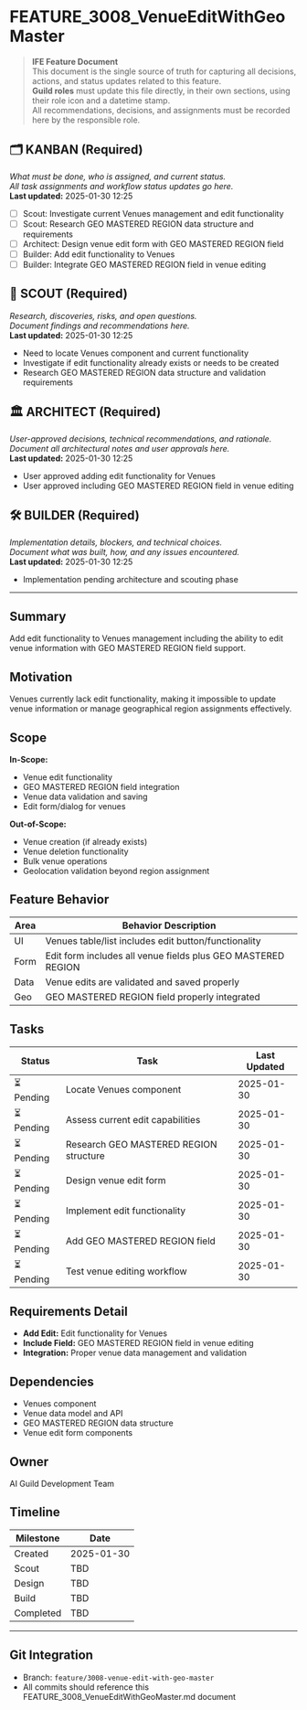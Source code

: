 # FEATURE_3008_VenueEditWithGeoMaster

> **IFE Feature Document**  
> This document is the single source of truth for capturing all decisions, actions, and status updates related to this feature.  
> **Guild roles** must update this file directly, in their own sections, using their role icon and a datetime stamp.  
> All recommendations, decisions, and assignments must be recorded here by the responsible role.

## 🗂️ KANBAN (Required)
_What must be done, who is assigned, and current status.  
All task assignments and workflow status updates go here._  
**Last updated:** 2025-01-30 12:25

- [ ] Scout: Investigate current Venues management and edit functionality
- [ ] Scout: Research GEO MASTERED REGION data structure and requirements
- [ ] Architect: Design venue edit form with GEO MASTERED REGION field
- [ ] Builder: Add edit functionality to Venues
- [ ] Builder: Integrate GEO MASTERED REGION field in venue editing

## 🧭 SCOUT (Required)
_Research, discoveries, risks, and open questions.  
Document findings and recommendations here._  
**Last updated:** 2025-01-30 12:25

- Need to locate Venues component and current functionality
- Investigate if edit functionality already exists or needs to be created
- Research GEO MASTERED REGION data structure and validation requirements

## 🏛️ ARCHITECT (Required)
_User-approved decisions, technical recommendations, and rationale.  
Document all architectural notes and user approvals here._  
**Last updated:** 2025-01-30 12:25

- User approved adding edit functionality for Venues
- User approved including GEO MASTERED REGION field in venue editing

## 🛠️ BUILDER (Required)
_Implementation details, blockers, and technical choices.  
Document what was built, how, and any issues encountered._  
**Last updated:** 2025-01-30 12:25

- Implementation pending architecture and scouting phase

---

## Summary
Add edit functionality to Venues management including the ability to edit venue information with GEO MASTERED REGION field support.

## Motivation
Venues currently lack edit functionality, making it impossible to update venue information or manage geographical region assignments effectively.

## Scope
**In-Scope:**
- Venue edit functionality
- GEO MASTERED REGION field integration
- Venue data validation and saving
- Edit form/dialog for venues

**Out-of-Scope:** 
- Venue creation (if already exists)
- Venue deletion functionality
- Bulk venue operations
- Geolocation validation beyond region assignment

## Feature Behavior
| Area       | Behavior Description                                  |
|------------|--------------------------------------------------------|
| UI         | Venues table/list includes edit button/functionality |
| Form       | Edit form includes all venue fields plus GEO MASTERED REGION |
| Data       | Venue edits are validated and saved properly         |
| Geo        | GEO MASTERED REGION field properly integrated        |

## Tasks
| Status         | Task                                | Last Updated  |
|----------------|-------------------------------------|---------------|
| ⏳ Pending      | Locate Venues component             | 2025-01-30    |
| ⏳ Pending      | Assess current edit capabilities    | 2025-01-30    |
| ⏳ Pending      | Research GEO MASTERED REGION structure | 2025-01-30 |
| ⏳ Pending      | Design venue edit form              | 2025-01-30    |
| ⏳ Pending      | Implement edit functionality        | 2025-01-30    |
| ⏳ Pending      | Add GEO MASTERED REGION field       | 2025-01-30    |
| ⏳ Pending      | Test venue editing workflow         | 2025-01-30    |

## Requirements Detail
- **Add Edit:** Edit functionality for Venues
- **Include Field:** GEO MASTERED REGION field in venue editing
- **Integration:** Proper venue data management and validation

## Dependencies
- Venues component
- Venue data model and API
- GEO MASTERED REGION data structure
- Venue edit form components

## Owner
AI Guild Development Team

## Timeline
| Milestone | Date       |
|-----------|------------|
| Created   | 2025-01-30 |
| Scout     | TBD        |
| Design    | TBD        |
| Build     | TBD        |
| Completed | TBD        |

---

## Git Integration
- Branch: `feature/3008-venue-edit-with-geo-master`
- All commits should reference this FEATURE_3008_VenueEditWithGeoMaster.md document